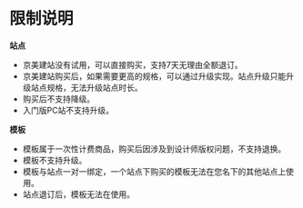 # 限制说明
 

**站点**

 - 京美建站没有试用，可以直接购买，支持7天无理由全额退订。
 - 京美建站购买后，如果需要更高的规格，可以通过升级实现。站点升级只能升级站点规格，无法升级站点时长。 
 - 购买后不支持降级。
 - 入门版PC站不支持升级。

**模板**

 - 模板属于一次性计费商品，购买后因涉及到设计师版权问题，不支持退换。
 - 模板不支持升级。
 - 模板与站点一对一绑定，一个站点下购买的模板无法在您名下的其他站点上使用。
 - 站点退订后，模板无法在使用。

 



